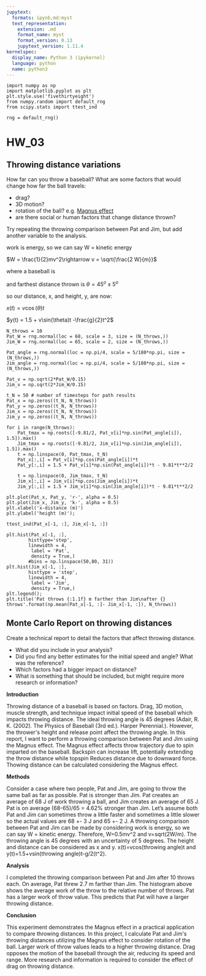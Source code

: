 ```yaml
---
jupytext:
  formats: ipynb,md:myst
  text_representation:
    extension: .md
    format_name: myst
    format_version: 0.13
    jupytext_version: 1.11.4
kernelspec:
  display_name: Python 3 (ipykernel)
  language: python
  name: python3
---
```


```{code-cell} ipython3
import numpy as np
import matplotlib.pyplot as plt
plt.style.use('fivethirtyeight')
from numpy.random import default_rng
from scipy.stats import ttest_ind
```

```{code-cell} ipython3
rng = default_rng()
```

# HW_03
## Throwing distance variations

How far can you throw a baseball? What are some factors that would change how far the ball travels:

- drag?
- 3D motion?
- rotation of the ball? e.g. [Magnus effect](https://en.wikipedia.org/wiki/Magnus_effect)
- are there social or human factors that change distance thrown?

Try repeating the throwing comparison between Pat and Jim, but add another variable to the analysis. 

work is energy, so we can say W = kinetic energy

$W = \frac{1}{2}mv^2\rightarrow v = \sqrt{\frac{2 W}{m}}$

where a baseball is 

and farthest distance thrown is $\theta=45^o\pm5^o$

so our distance, x, and height, y, are now:

$x(t) = v\cos(\theta)t$

$y(t) = 1.5 + v\sin(\theta)t -\frac{g}{2}t^2$

```{code-cell} ipython3
N_throws = 10
Pat_W = rng.normal(loc = 68, scale = 3, size = (N_throws,))
Jim_W = rng.normal(loc = 65, scale = 2, size = (N_throws,))

Pat_angle = rng.normal(loc = np.pi/4, scale = 5/180*np.pi, size = (N_throws,))
Jim_angle = rng.normal(loc = np.pi/4, scale = 5/180*np.pi, size = (N_throws,))

Pat_v = np.sqrt(2*Pat_W/0.15)
Jim_v = np.sqrt(2*Jim_W/0.15)

t_N = 50 # number of timesteps for path results
Pat_x = np.zeros((t_N, N_throws))
Pat_y = np.zeros((t_N, N_throws))
Jim_x = np.zeros((t_N, N_throws))
Jim_y = np.zeros((t_N, N_throws))
```

```{code-cell} ipython3
for i in range(N_throws):
    Pat_tmax = np.roots([-9.81/2, Pat_v[i]*np.sin(Pat_angle[i]), 1.5]).max()
    Jim_tmax = np.roots([-9.81/2, Jim_v[i]*np.sin(Jim_angle[i]), 1.5]).max()
    t = np.linspace(0, Pat_tmax, t_N)
    Pat_x[:,i] = Pat_v[i]*np.cos(Pat_angle[i])*t
    Pat_y[:,i] = 1.5 + Pat_v[i]*np.sin(Pat_angle[i])*t - 9.81*t**2/2

    t = np.linspace(0, Jim_tmax, t_N)
    Jim_x[:,i] = Jim_v[i]*np.cos(Jim_angle[i])*t
    Jim_y[:,i] = 1.5 + Jim_v[i]*np.sin(Jim_angle[i])*t - 9.81*t**2/2
```

```{code-cell} ipython3
plt.plot(Pat_x, Pat_y, 'r-', alpha = 0.5)
plt.plot(Jim_x, Jim_y, 'k-', alpha = 0.5)
plt.xlabel('x-distance (m)')
plt.ylabel('height (m)');
```

```{code-cell} ipython3
ttest_ind(Pat_x[-1, :], Jim_x[-1, :])
```

```{code-cell} ipython3
plt.hist(Pat_x[-1, :],
        histtype='step',
        linewidth = 4,
         label = 'Pat',
         density = True,)
        #bins = np.linspace(50,80, 31))
plt.hist(Jim_x[-1, :], 
        histtype = 'step',
        linewidth = 4,
         label = 'Jim',
         density = True,)
plt.legend();
plt.title('Pat throws {:1.1f} m farther than Jim\nafter {} throws'.format(np.mean(Pat_x[-1, :]- Jim_x[-1, :]), N_throws))
```

## Monte Carlo Report on throwing distances

Create a technical report to detail the factors that affect throwing distance. 

- What did you include in your analysis?
- Did you find any better estimates for the initial speed and angle? What was the reference?
- Which factors had a bigger impact on distance?
- What is something that should be included, but might require more research or information?

**Introduction**

Throwing distance of a baseball is based on factors. Drag, 3D motion, muscle strength, and technique impact initial speed of the baseball which impacts throwing distance. The ideal throwing angle is 45 degrees (Adair, R. K. (2002). The Physics of Baseball (3rd ed.). Harper Perennial.). However, the thrower's height and release point affect the throwing angle. In this report, I want to perform a throwing comparison between Pat and Jim using the Magnus effect. The Magnus effect affects throw trajectory due to spin imparted on the baseball. Backspin can increase lift, potentially extending the throw distance while topspin Reduces distance due to downward force. Thowing distance can be calculated considering the Magnus effect.

**Methods**

Consider a case where two people, Pat and Jim, are going to throw the same ball as far as possible. Pat is stronger than Jim. Pat creates an average of 68 J of work throwing a ball, and Jim creates an average of 65 J. Pat is on average (68-65)/65 = 4.62% stronger than Jim. Let’s assume both Pat and Jim can sometimes throw a little faster and sometimes a little slower so the actual values are 68 +- 3 J and 65 +- 2 J. A throwing comparison between Pat and Jim can be made by considering work is energy, so we can say W = kinetic energy. Therefore, W=0.5mv^2 and v=sqrt(2W/m). The throwing angle is 45 degrees with an uncertainty of 5 degrees. The height and distance can be considered as x and y. x(t)=vcos(throwing angle)t and y(t)=1.5+vsin(throwing angle)t-g/2(t^2).

**Analysis**

I completed the throwing comparison between Pat and Jim after 10 throws each. On average, Pat threw 2.7 m farther than Jim. The histogram above shows the average work of the throw to the relative number of throws. Pat has a larger work of throw value. This predicts that Pat will have a larger throwing distance.

**Conclusion**

This experiment demonstrates the Magnus effect in a practical application to compare throwing distances. In this project, I calculate Pat and Jim's throwing distances utilizing the Magnus effect to consider rotation of the ball. Larger work of throw values leads to a higher throwing distance. Drag opposes the motion of the baseball through the air, reducing its speed and range. More research and information is required to consider the effect of drag on throwing distance.

```{code-cell} ipython3

```
